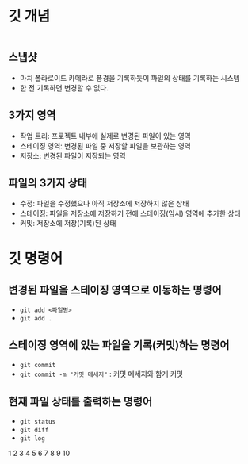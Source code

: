 # 깃 개념

![]()

## 스냅샷
- 마치 폴라로이드 카메라로 풍경을 기록하듯이 파일의 상태를 기록하는 시스템
- 한 전 기록하면 변경할 수 없다.

## 3가지 영역
- 작업 트리: 프로젝트 내부에 실제로 변경된 파일이 있는 영역
- 스테이징 영역: 변경된 파일 중 저장할 파일을 보관하는 영역
- 저장소: 변경된 파일이 저장되는 영역

## 파일의 3가지 상태
- 수정: 파일을 수정했으나 아직 저장소에 저장하지 않은 상태
- 스테이징: 파일을 저장소에 저장하기 전에 스테이징(임시) 영역에 추가한 상태
- 커밋: 저장소에 저장(기록)된 상태

# 깃 명령어

## 변경된 파일을 스테이징 영역으로 이동하는 명령어
- `git add <파일명>`
- `git add .`

## 스테이징 영역에 있는 파일을 기록(커밋)하는 명령어
- `git commit`
- `git commit -m "커밋 메세지"` : 커밋 메세지와 함게 커밋

## 현재 파일 상태를 출력하는 명령어
- `git status`
- `git diff`
- `git log`

1
2
3
4
5
6
7
8
9
10

